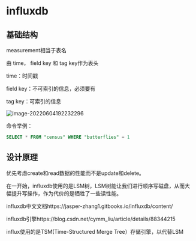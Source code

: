 # influxdb

## 基础结构

measurement相当于表名

由 time， field key 和 tag key作为表头

time：时间戳

field key：不可索引的信息，必须要有

tag key：可索引的信息

![image-20220604192232296](D:\study\lbeco\lbeco.github.io\database\influxdb.assets\image-20220604192232296.png)



命令举例：

```sql
SELECT * FROM "census" WHERE "butterflies" = 1
```



## 设计原理

优先考虑create和read数据的性能而不是update和delete。

在一开始，influxdb使用的是LSM树，LSM树能让我们进行顺序写磁盘，从而大幅提升写操作，作为代价的是牺牲了一些读性能。



influxdb中文文档https://jasper-zhang1.gitbooks.io/influxdb/content/

influxdb引擎https://blog.csdn.net/cymm_liu/article/details/88344215

influx使用的是TSM(Time-Structured Merge Tree）存储引擎，以代替LSM